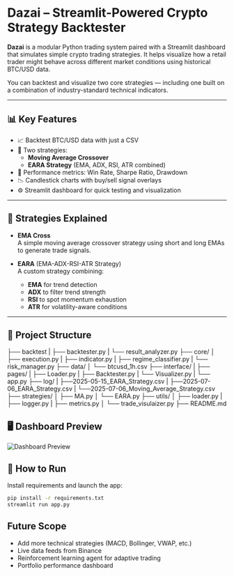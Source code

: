 # Dazai – Streamlit-Powered Crypto Strategy Backtester

**Dazai** is a modular Python trading system paired with a Streamlit dashboard that simulates simple crypto trading strategies. It helps visualize how a retail trader might behave across different market conditions using historical BTC/USD data.

You can backtest and visualize two core strategies — including one built on a combination of industry-standard technical indicators.

---

## 📊 Key Features

- 📈 Backtest BTC/USD data with just a CSV
- 🧠 Two strategies:
  - **Moving Average Crossover**
  - **EARA Strategy** (EMA, ADX, RSI, ATR combined)
- 🧮 Performance metrics: Win Rate, Sharpe Ratio, Drawdown
- 📉 Candlestick charts with buy/sell signal overlays
- ⚙️ Streamlit dashboard for quick testing and visualization

---

## 🧠 Strategies Explained

- **EMA Cross**  
  A simple moving average crossover strategy using short and long EMAs to generate trade signals.

- **EARA** (EMA-ADX-RSI-ATR Strategy)  
  A custom strategy combining:
  - **EMA** for trend detection  
  - **ADX** to filter trend strength  
  - **RSI** to spot momentum exhaustion  
  - **ATR** for volatility-aware conditions

---

## 🧱 Project Structure
├── backtest
| ├── backtester.py
| └── result_analyzer.py
├── core/
│ ├── execution.py
| ├── indicator.py
| ├── regime_classifier.py
| └── risk_manager.py
├── data/
│ └── btcusd_1h.csv
├── interface/
| ├── pages/
|     ├── Loader.py
|     ├── Backtester.py
|     └── Visualizer.py
| └── app.py
├── log/
|  ├──2025-05-15_EARA_Strategy.csv
|  ├──2025-07-06_EARA_Strategy.csv
|  └──2025-07-06_Moving_Average_Strategy.csv
├── strategies/
│ ├── MA.py
│ └── EARA.py
├── utils/
│ ├── loader.py
| ├── logger.py
| ├── metrics.py
│ └── trade_visulaizer.py
├── README.md


## 🖥️ Dashboard Preview

![Dashboard Preview]()

## 🚀 How to Run

Install requirements and launch the app:

```bash
pip install -r requirements.txt
streamlit run app.py
```

## Future Scope
- Add more technical strategies (MACD, Bollinger, VWAP, etc.)
- Live data feeds from Binance
- Reinforcement learning agent for adaptive trading
- Portfolio performance dashboard
